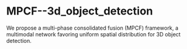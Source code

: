 # MPCF--3d_object_detection
We propose a multi-phase consolidated fusion (MPCF) framework, a multimodal network favoring uniform spatial distribution for 3D object detection.
